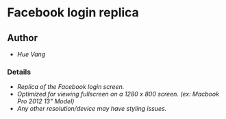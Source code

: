 # Facebook login replica

## Author

* *Hue Vang*

### Details

* *Replica of the Facebook login screen.*
* *Optimized for viewing fullscreen on a 1280 x 800 screen. (ex: Macbook Pro 2012 13" Model)*
* *Any other resolution/device may have styling issues.*
